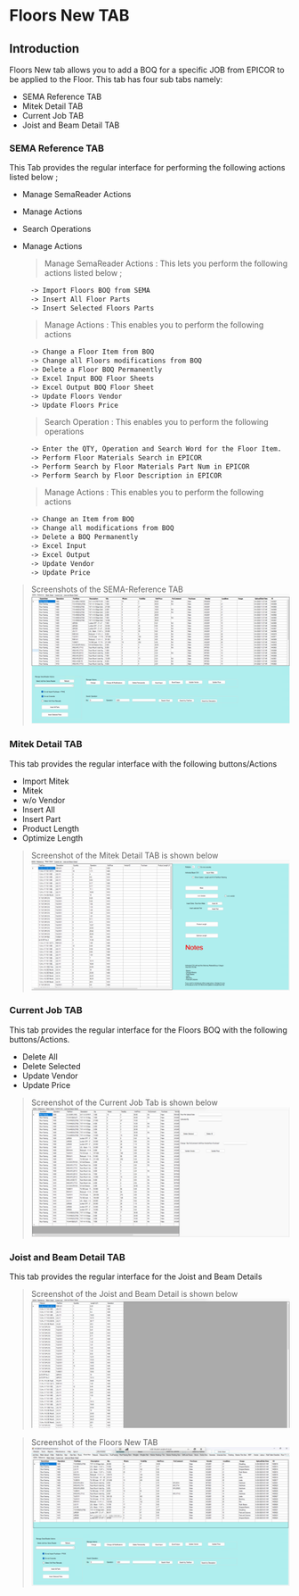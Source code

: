 # Floors New TAB

## Introduction

Floors New tab allows you to add a BOQ for a specific JOB from EPICOR to be applied to the Floor. This tab has four sub tabs namely:

- SEMA Reference TAB
- Mitek Detail TAB
- Current Job TAB
- Joist and Beam Detail TAB

### SEMA Reference TAB

This Tab provides the regular interface for performing the following actions listed below ;

- Manage SemaReader Actions
- Manage Actions
- Search Operations
- Manage Actions

    > Manage SemaReader Actions : This lets you perform the following actions listed below ;
        
        -> Import Floors BOQ from SEMA
        -> Insert All Floor Parts 
        -> Insert Selected Floors Parts

    > Manage Actions : This enables you to perform the following actions

        -> Change a Floor Item from BOQ
        -> Change all Floors modifications from BOQ
        -> Delete a Floor BOQ Permanently
        -> Excel Input BOQ Floor Sheets 
        -> Excel Output BOQ Floor Sheet
        -> Update Floors Vendor
        -> Update Floors Price

    > Search Operation : This enables you to perform the following operations

        -> Enter the QTY, Operation and Search Word for the Floor Item.
        -> Perform Floor Materials Search in EPICOR
        -> Perform Search by Floor Materials Part Num in EPICOR
        -> Perform Search by Floor Description in EPICOR 

    > Manage Actions : This enables you to perform the following actions

        -> Change an Item from BOQ
        -> Change all modifications from BOQ
        -> Delete a BOQ Permanently
        -> Excel Input 
        -> Excel Output
        -> Update Vendor
        -> Update Price


> Screenshots of the SEMA-Reference TAB
![SEMAREADERTAB](images/floors_subtab1.png)

### Mitek Detail TAB

This tab provides the regular interface with the following buttons/Actions

- Import Mitek
- Mitek
- w/o Vendor
- Insert All
- Insert Part
- Product Length
- Optimize Length

> Screenshot of the Mitek Detail TAB is shown below
![MITEKDETAILTAB](images/floors_subtab2.png)


### Current Job TAB

This tab provides the regular interface for the Floors BOQ with the following buttons/Actions.

- Delete All
- Delete Selected
- Update Vendor
- Update Price

> Screenshot of the Current Job Tab is shown below
![CURRENTJOBTAB](images/floors_subtab3.png)

### Joist and Beam Detail TAB

This tab provides the regular interface for the Joist and Beam Details 

> Screenshot of the Joist and Beam Detail is shown below
![JOISTANDBEAMDETAIL](images/floors_subtab4.png)


>Screenshot of the Floors New TAB
![FLOORSTAB](images/floors.png)